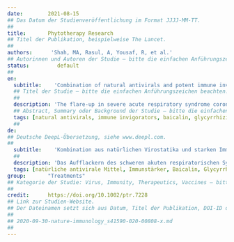 ```yaml
---
date:        2021-08-15
## Das Datum der Studienveröffentlichung im Format JJJJ-MM-TT.
##
title:       Phytotherapy Research
## Titel der Publikation, beispielweise The Lancet.
##
authors:      'Shah, MA, Rasul, A, Yousaf, R, et al.'
## Autorinnen und Autoren der Studie – bitte die einfachen Anführungszeichen beachten!
status:         default
##
en:
  subtitle:    'Combination of natural antivirals and potent immune invigorators: A natural remedy to combat COVID-19'
  ## Titel der Studie – bitte die einfachen Anführungszeichen beachten!
  ##
  description: 'The flare-up in severe acute respiratory syndrome coronavirus 2 (SARS-CoV-2) that emerged in December 2019 in Wuhan, China, and spread expeditiously worldwide has become a health challenge globally. The rapid transmission, absence of anti-SARS-CoV-2 drugs, and inexistence of vaccine are further exacerbating the situation. Several drugs, including chloroquine, remdesivir, and favipiravir, are presently undergoing clinical investigation to further scrutinize their effectiveness and validity in the management of COVID-19. Natural products (NPs) in general, and plants constituents specifically, are unique sources for various effective and novel drugs. Immunostimulants, including vitamins, iron, zinc, chrysin, caffeic acid, and gallic acid, act as potent weapons against COVID-19 by reinvigorating the defensive mechanisms of the immune system. Immunity boosters prevent COVID-19 by stimulating the proliferation of T-cells, B-cells, and neutrophils, neutralizing the free radicals, inhibiting the immunosuppressive agents, and promoting cytokine production. Presently, antiviral therapy includes several lead compounds, such as baicalin, glycyrrhizin, theaflavin, and herbacetin, all of which seem to act against SARS-CoV-2 via particular targets, such as blocking virus entry, attachment to host cell receptor, inhibiting viral replication, and assembly and release.'
  ## Abstract, Summary oder Background der Studie – bitte die einfachen Anführungszeichen beachten!
  tags: [natural antivirals, immune invigorators, baicalin, glycyrrhizin, theaflavin, herbacetin, COVID-19]
  ##
de: 
## Deutsche DeepL-Übersetzung, siehe www.deepl.com.
##
  subtitle:    'Kombination aus natürlichen Virostatika und starken Immunstärkungsmitteln: Ein natürliches Mittel zur Bekämpfung von COVID-19'
  ##
  description: 'Das Aufflackern des schweren akuten respiratorischen Syndroms Coronavirus 2 (SARS-CoV-2), das im Dezember 2019 in Wuhan, China, auftrat und sich rasch weltweit ausbreitete, ist zu einer globalen gesundheitlichen Herausforderung geworden. Die rasche Übertragung, das Fehlen von Medikamenten gegen SARS-CoV-2 und das Fehlen eines Impfstoffs verschärfen die Situation weiter. Mehrere Medikamente, darunter Chloroquin, Remdesivir und Favipiravir, werden derzeit klinisch untersucht, um ihre Wirksamkeit und Gültigkeit bei der Behandlung von COVID-19 weiter zu prüfen. Naturprodukte (NP) im Allgemeinen und Pflanzenbestandteile im Besonderen sind einzigartige Quellen für verschiedene wirksame und neuartige Arzneimittel. Immunstimulanzien, darunter Vitamine, Eisen, Zink, Chrysin, Kaffeesäure und Gallussäure, wirken als wirksame Waffen gegen COVID-19, indem sie die Abwehrmechanismen des Immunsystems verstärken. Immunitätsverstärker beugen COVID-19 vor, indem sie die Vermehrung von T-Zellen, B-Zellen und Neutrophilen stimulieren, freie Radikale neutralisieren, immunsuppressive Substanzen hemmen und die Zytokinproduktion fördern. Derzeit umfasst die antivirale Therapie mehrere Leitverbindungen wie Baicalin, Glycyrrhizin, Theaflavin und Herbacetin, die alle über bestimmte Ziele gegen SARS-CoV-2 zu wirken scheinen, z. B. durch die Blockierung des Viruseintritts, die Anheftung an den Rezeptor der Wirtszelle, die Hemmung der Virusreplikation sowie der Assemblierung und Freisetzung.'
  tags: [natürliche antivirale Mittel, Immunstärker, Baicalin, Glycyrrhizin, Theaflavin, Herbacetin, COVID-19]
group:       "Treatments"
## Kategorie der Studie: Virus, Immunity, Therapeutics, Vaccines – bitte die Anführungszeichen beachten!
##
credit:      https://doi.org/10.1002/ptr.7228
## Link zur Studien-Website.
## Der Dateinamen setzt sich aus Datum, Titel der Publikation, DOI-ID der Studie (nach dem letzten Slash) und der Dateiendung zusammen. Bitte den Unterstrich vor der DOI-ID beachten!
##
## 2020-09-30-nature-immunology_s41590-020-00808-x.md
##
---
```

<object data="{{ page.link }}" style='height:calc(100vh - 400px); width: 100%' type='application/pdf'></object>